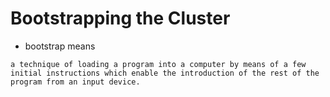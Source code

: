 # Bootstrapping the Cluster

- bootstrap means 

```
a technique of loading a program into a computer by means of a few initial instructions which enable the introduction of the rest of the program from an input device.
```

